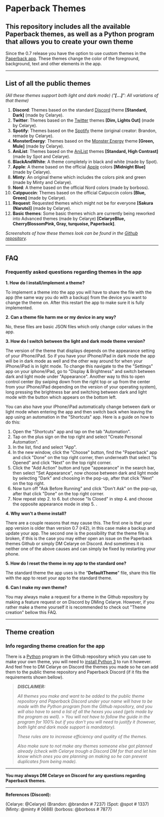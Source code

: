 # Paperback Themes

## This repository includes all the available Paperback themes, as well as a Python program that allows you to create your own theme

Since the 0.7 release you have the option to use custom themes in the [Paperback app](https://paperback.moe/). These themes change the color of the foreground, background, text and other elements in the app.

---

## List of all the public themes

_(All these themes support both light and dark mode)_
_("**[...]**": All variations of that theme)_

1. **Discord**: Themes based on the standard [Discord](https://discord.com/) theme **[Standard, Dark]** (made by Celarye).
2. **Twitter**: Themes based on the [Twitter](https://twitter.com/) themes **[Dim, Lights Out]** (made by Celarye).
3. **Spotify**: Themes based on the [Spotify](https://www.spotify.com/) theme (original creator: Brandon, remade by Celarye).
4. **MonsterEnergy**: Themes based on the [Monster Energy](https://www.monsterenergy.com/) theme **[Green, Mule]** (made by Celarye).
5. **AniList**: Themes based on the [AniList](https://anilist.co/) themes **[Standard, High Contrast]** (made by Spot and Celarye).
6. **BlackAndWhite**: A theme completely in black and white (made by Spot).
7. **Apple**: A theme based on the official [Apple](https://www.apple.com/) colors **[Midnight Blue]** (made by Celarye).
8. **Minty**: An original theme which includes the colors pink and green (made by Minty and Celarye).
9. **Nord**: A theme based on the official Nord colors (made by borboss).
10. **Catppuccin**: Themes based on the official Catpuccin colors **[Blue, Green]** (made by Celarye).
11. **Request**: Requested themes which might not be for everyone **[Sakura (Naruto)]** (made by Celarye).
12. **Basic themes**: Some basic themes which are currently being reworked into Advanced themes (made by Celarye) **[CelaryeBlue, CherryBlossomPink, Gray, turquoise, Paperback]**.

_Screenshots of how these themes look can be found in the [Github repository](https://github.com/Celarye/Paperback-themes)._

---

## FAQ

### Frequently asked questions regarding themes in the app

**1. How do I install/implement a theme?**

To implement a theme into the app you will have to share the file with the app (the same way you do with a backup) from the device you want to change the theme on. After this restart the app to make sure it is fully implemented.

**2. Can a theme file harm me or my device in any way?**

No, these files are basic JSON files which only change color values in the app.

**3. How do I switch between the light and dark mode theme version?**

The version of the theme that displays depends on the appearance setting of your iPhone/iPad. So if you have your iPhone/iPad in dark mode the app will be in dark mode as well and the other way around for when your iPhone/iPad is in light mode. To change this navigate to the the "Settings" app on your iphone/iPad, go to "Display & Brightness" and switch between dark and light mode under "Appearance". Another way to this to open control center (by swiping down from the right top or up from the center from your iPhone/iPad depending on the version of your operating system), long pressing the brightness bar and switching between dark and light mode with the button which appears on the bottom left.

You can also have your iPhone/iPad automatically change between dark or light mode when entering the app and then switch back when leaving the app using an automation in the "Shortcuts" app. Here is a guide on how to do this:

1. Open the "Shortcuts" app and tap on the tab "Automation".
2. Tap on the plus sign on the top right and select "Create Personal Automation".
3. In the list, find and select "App".
4. In the new window, click the "Choose" button, find the "Paperback" app and click "Done" on the top right corner, then underneath that select "Is Opened" and click "Next" on the top right corner.
5. Click the "Add Action" button and type "appearance" in the search bar, then select "Set Appearance", now choose between dark and light mode by selecting "Dark" and choosing in the pop-up, after that click "Next" on the top right.
6. Now turn off "Ask Before Running" and click "Don't Ask" on the pop-up, after that click "Done" on the top right corner.
7. Now repeat step 2. to 6. but choose "Is Closed" in step 4. and choose the opposite appearance mode in step 5. .

**4. Why won't a theme install?**

There are a couple reasons that may cause this. The first one is that your app version is older than version 0.7 (r42), in this case make a backup and update your app. The second one is the possibility that the theme file is broken, if this is the case you may either open an issue on the Paperback themes Github or simply DM Celarye on Discord. And sometimes it is neither one of the above causes and can simply be fixed by restarting your phone.

**5. How do I reset the theme in my app to the standard one?**

The standard theme the app uses is the "**DefaultTheme**" file, share this file with the app to reset your app to the standard theme.

**6. Can I make my own theme?**

You may always make a request for a theme in the Github repository by making a feature request or on Discord by DMing Celarye. However, if you rather make a theme yourself it is recommended to check out "Theme creation" bellow this FAQ.

---

## Theme creation

### Info regarding theme creation for the app

There is a [Python](https://www.python.org/) program in the Github repository which you can use to make your own theme, you will need to [install Python 3](https://www.python.org/downloads/) to run it however. And feel free to DM Celarye on Discord the themes you made so he can add them to the public theme repository and Paperback Discord (if it fits the requirements shown bellow).

> **_DISCLAIMER:_**
>
> _All themes you make and want to be added to the public theme repository and Paperback Discord under your name will have to be made with the Python program from the Github repository, and you will also have to send a list of all the hexes you used (gets made by the program as well)._ > _You will not have to follow the guide in the program for 100% but if you don't you will need to justify it (however, both light and dark mode support is mandatory)._
>
> _These rules are to increase efficiency and quality of the themes._
>
> _Also make sure to not make any themes someone else got planned already (check with Celarye trough a Discord DM for that and let him know which ones you are planning on making so he can prevent duplicates from being made)._

---

**You may always DM Celarye on Discord for any questions regarding Paperback themes.**

---

**References (Discord):**

(Celarye: @Celarye)
(Brandon: @brandon # 7237)
(Spot: @spot # 1337)
(Minty: @minty # 0688)
(borboss: @borboss # 7877)
